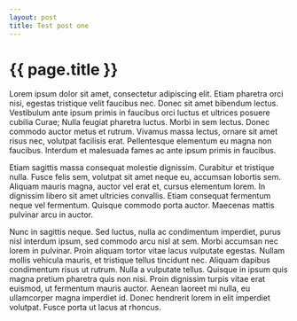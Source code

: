 ```yaml
---
layout: post
title: Test post one
---
```


{{ page.title }}
================

Lorem ipsum dolor sit amet, consectetur adipiscing elit. Etiam
pharetra orci nisi, egestas tristique velit faucibus nec. Donec sit
amet bibendum lectus. Vestibulum ante ipsum primis in faucibus orci
luctus et ultrices posuere cubilia Curae; Nulla feugiat pharetra
luctus. Morbi in sem lectus. Donec commodo auctor metus et rutrum.
Vivamus massa lectus, ornare sit amet risus nec, volutpat facilisis
erat. Pellentesque elementum eu magna non faucibus. Interdum et
malesuada fames ac ante ipsum primis in faucibus.

Etiam sagittis massa consequat molestie dignissim. Curabitur et
tristique nulla. Fusce felis sem, volutpat sit amet neque eu, accumsan
lobortis sem. Aliquam mauris magna, auctor vel erat et, cursus
elementum lorem. In dignissim libero sit amet ultricies convallis.
Etiam consequat fermentum neque vel fermentum. Quisque commodo porta
auctor. Maecenas mattis pulvinar arcu in auctor.

Nunc in sagittis neque. Sed luctus, nulla ac condimentum imperdiet,
purus nisl interdum ipsum, sed commodo arcu nisl at sem. Morbi
accumsan nec lorem in pulvinar. Proin aliquam tortor vitae lacus
vulputate egestas. Nullam mollis vehicula mauris, et tristique tellus
tincidunt nec. Aliquam dapibus condimentum risus ut rutrum. Nulla a
vulputate tellus. Quisque in ipsum quis magna pretium pharetra quis
non nisi. Proin dignissim turpis vitae erat euismod, ut fermentum
mauris auctor. Aenean laoreet mi nulla, eu ullamcorper magna imperdiet
id. Donec hendrerit lorem in elit imperdiet volutpat. Fusce porta ut
lacus at rhoncus.
